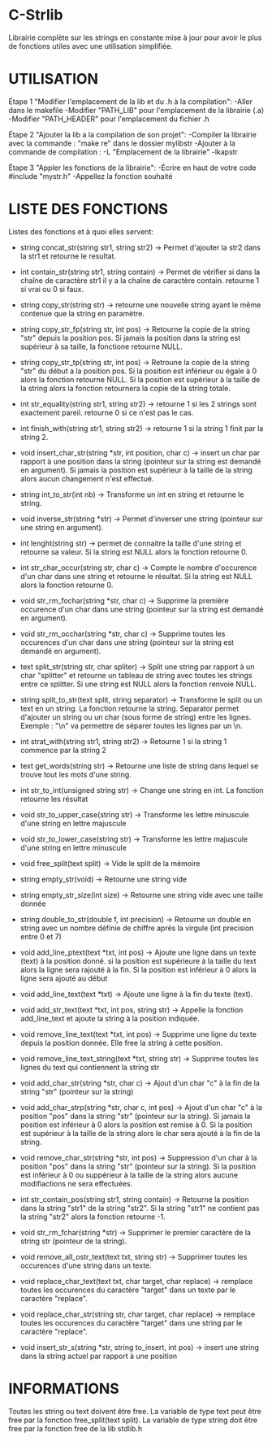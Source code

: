 # C-Strlib
Librairie complète sur les strings en constante mise à jour pour avoir le plus de fonctions utiles avec une utilisation simplifiée.

# UTILISATION
Étape 1 "Modifier l'emplacement de la lib et du .h à la compilation":
    -Aller dans le makefile
    -Modifier "PATH_LIB" pour l'emplacement de la librairie (.a)
    -Modifier "PATH_HEADER" pour l'emplacement du fichier .h

Étape 2 "Ajouter la lib a la compilation de son projet":
    -Compiler la librairie avec la commande : "make re" dans le dossier mylibstr
    -Ajouter à la commande de compilation : -L "Emplacement de la librairie" -lkapstr

Étape 3 "Appler les fonctions de la librairie":
    -Écrire en haut de votre code #include "mystr.h"
    -Appellez la fonction souhaité

# LISTE DES FONCTIONS
Listes des fonctions et à quoi elles servent:

- string concat_str(string str1, string str2) -> Permet d'ajouter la str2 dans la str1 et retourne le resultat.

- int contain_str(string str1, string contain) -> Permet de vérifier si dans la chaîne de caractère str1 il y a la chaîne de caractère contain. retourne 1 si vrai ou 0 si faux.

- string copy_str(string str) -> retourne une nouvelle string ayant le même contenue que la string en paramètre.

- string copy_str_fp(string str, int pos) -> Retourne la copie de la string "str" depuis la position pos. Si jamais la position dans la string est supérieur à sa taille, la fonctione retourne NULL.

- string copy_str_tp(string str, int pos) -> Retroune la copie de la string "str" du début a la position pos. Si la position est inférieur ou égale à 0 alors la fonction retourne NULL. Si la position est supérieur à la taille de la string alors la fonction retournera la copie de la string totale.

- int str_equality(string str1, string str2) -> retourne 1 si les 2 strings sont exactement pareil. retourne 0 si ce n'est pas le cas.

- int finish_with(string str1, string str2) -> retourne 1 si la string 1 finit par la string 2.

- void insert_char_str(string *str, int position, char c) -> insert un char par rapport à une position dans la string (pointeur sur la string est demandé en argument). Si jamais la position est supérieur à la taille de la string alors aucun changement n'est effectué.

- string int_to_str(int nb) -> Transforme un int en string et retourne le string.

- void inverse_str(string *str) -> Permet d'inverser une string (pointeur sur une string en argument).

- int lenght(string str) -> permet de connaitre la taille d'une string et retourne sa valeur. Si la string est NULL alors la fonction retourne 0.

- int str_char_occur(string str, char c) -> Compte le nombre d'occurence d'un char dans une string et retourne le résultat. Si la string est NULL alors la fonction retourne 0.

- void str_rm_fochar(string *str, char c) -> Supprime la première occurence d'un char dans une string (pointeur sur la string est demandé en argument).

- void str_rm_occhar(string *str, char c) -> Supprime toutes les occurences d'un char dans une string (pointeur sur la string est demandé en argument).

- text split_str(string str, char spliter) -> Split une string par rapport à un char "splitter" et retourne un tableau de string avec toutes les strings entre ce splitter. Si une string est NULL alors la fonction renvoie NULL.

- string split_to_str(text split, string separator) -> Transforme le split ou un text en un string. La fonction retourne la string. Separator permet d'ajouter un string ou un char (sous forme de string) entre les lignes. Exemple : "\n" va permettre de séparer toutes les lignes par un \n.

- int strat_with(string str1, string str2) -> Retourne 1 si la string 1 commence par la string 2

- text get_words(string str) -> Retourne une liste de string dans lequel se trouve tout les mots d'une string.

- int str_to_int(unsigned string str) -> Change une string en int. La fonction retourne les résultat

- void str_to_upper_case(string str) -> Transforme les lettre minuscule d'une string en lettre majuscule

- void str_to_lower_case(string str) -> Transforme les lettre majuscule d'une string en lettre minuscule

- void free_split(text split) -> Vide le split de la mémoire

- string empty_str(void) -> Retourne une string vide

- string empty_str_size(int size) -> Retourne une string vide avec une taille donnée

- string double_to_str(double f, int precision) -> Retourne un double en string avec un nombre définie de chiffre après la virgule (int precision entre 0 et 7)

- void add_line_ptext(text *txt, int pos) -> Ajoute une ligne dans un texte (text) à la position donné. si la position est supérieure à la taille du text alors la ligne sera rajouté à la fin. Si la position est inférieur à 0 alors la ligne sera ajouté au début

- void add_line_text(text *txt) -> Ajoute une ligne à la fin du texte (text).

- void add_str_text(text *txt, int pos, string str) -> Appelle la fonction add_line_text et ajoute la string à la position indiquée.

- void remove_line_text(text *txt, int pos) -> Supprime une ligne du texte depuis la position donnée. Elle free la string à cette position.

- void remove_line_text_string(text *txt, string str) -> Supprime toutes les lignes du text qui contiennent la string str

- void add_char_str(string *str, char c) -> Ajout d'un char "c" à la fin de la string "str" (pointeur sur la string)

- void add_char_strp(string *str, char c, int pos) -> Ajout d'un char "c" à la position "pos" dans la string "str" (pointeur sur la string). Si jamais la position est inférieur à 0 alors la position est remise à 0. Si la position est supérieur à la taille de la string alors le char sera ajouté à la fin de la string.

- void remove_char_str(string *str, int pos) -> Suppression d'un char à la position "pos" dans la string "str" (pointeur sur la string). Si la position est inférieur à 0 ou suppérieur à la taille de la string alors aucune modifiactions ne sera effectuées.

- int str_contain_pos(string str1, string contain) -> Retourne la position dans la string "str1" de la string "str2". Si la string "str1" ne contient pas la string "str2" alors la fonction retourne -1.

- void str_rm_fchar(string *str) -> Supprimer le premier caractère de la string str (pointeur de la string).

- void remove_all_ostr_text(text txt, string str) -> Supprimer toutes les occurences d'une string dans un texte.

- void replace_char_text(text txt, char target, char replace) -> remplace toutes les occurences du caractère "target" dans un texte par le caractère "replace".

- void replace_char_str(string str, char target, char replace) -> remplace toutes les occurences du caractère "target" dans une string par le caractère "replace".

- void insert_str_s(string *str, string to_insert, int pos) -> insert une string dans la string actuel par rapport à une position

# INFORMATIONS
Toutes les string ou text doivent être free. La variable de type text peut être free par la fonction free_split(text split). La variable de type string doit être free par la fonction free de la lib stdlib.h